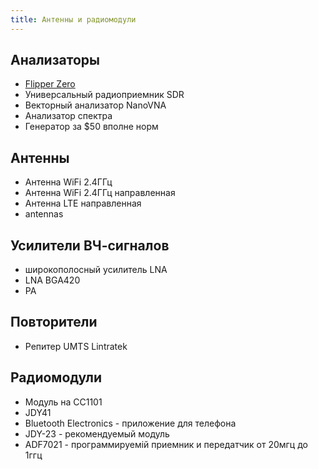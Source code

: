 ```yaml
---
title: Антенны и радиомодули
---
```


## Анализаторы
- [Flipper Zero](flipper.md)
- Универсальный радиоприемник SDR
- Векторный анализатор NanoVNA
- Анализатор спектра
- Генератор за $50 вполне норм


## Антенны 
- Антенна WiFi 2.4ГГц
- Антенна WiFi 2.4ГГц направленная
- Антенна LTE направленная
- antennas

## Усилители ВЧ-сигналов
- широкополосный усилитель LNA
- LNA BGA420
- PA 


## Повторители
- Репитер UMTS Lintratek



## Радиомодули
- Модуль на CC1101
- JDY41
- Bluetooth Electronics - приложение для телефона 
- JDY-23 - рекомендуемый модуль
- ADF7021 - программируемій приемник и передатчик от 20мгц до 1ггц



